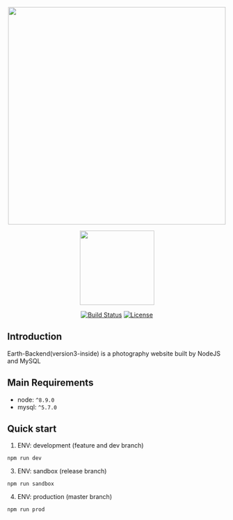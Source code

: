<p align="center"><a href="https://github.com/muwenzi/Earth"><img width="500" src="https://cloud.githubusercontent.com/assets/12554487/26024526/906f3518-3805-11e7-8163-9d18b6ae5292.png"></a></p>

<p align="center"><a href="https://github.com/feross/standard" target="_blank"><img width="171"src="https://cdn.rawgit.com/feross/standard/master/badge.svg"></a></p>

<p align="center">
  <a href="https://travis-ci.org/muwenzi/Earth"><img src="https://travis-ci.com/muwenzi/Earth.svg?token=65SdnpsEfKTY1qP6fnyh&branch=master" alt="Build Status"></a>
  <a href="https://github.com/muwenzi/Blog-Webapp/blob/master/LICENSE.md"><img src="https://img.shields.io/pypi/l/Django.svg" alt="License"></a>
  <br>
</p>

## Introduction

Earth-Backend(version3-inside) is a photography website built by NodeJS and MySQL

## Main Requirements

* node: `^8.9.0`
* mysql: `^5.7.0`

## Quick start

1. ENV: development (feature and dev branch)
```shell
npm run dev
```

3. ENV: sandbox (release branch)
```shell
npm run sandbox
```

4. ENV: production (master branch)
```shell
npm run prod
```
